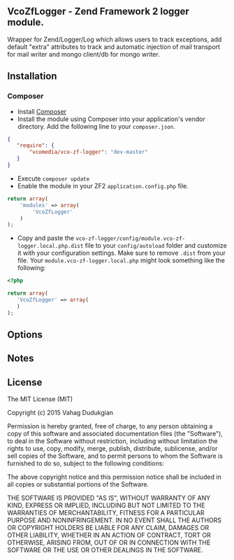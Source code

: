 ## VcoZfLogger - Zend Framework 2 logger module.
Wrapper for Zend/Logger/Log which allows users to track exceptions, add default "extra" attributes to track and automatic injection of mail transport for mail writer and mongo client/db for mongo writer.  

## Installation
### Composer
 * Install [Composer](http://getcomposer.org/doc/00-intro.md)
 * Install the module using Composer into your application's vendor directory. Add the following line to your `composer.json`.

 ```json
 {
    "require": {
        "vcomedia/vco-zf-logger": "dev-master"
    }
 }
```
 * Execute ```composer update```
 * Enable the module in your ZF2 `application.config.php` file.

 ```php
 return array(
     'modules' => array(
         'VcoZfLogger'
     )
 );
 ```
 * Copy and paste the `vco-zf-logger/config/module.vco-zf-logger.local.php.dist` file to your `config/autoload` folder and customize it with your configuration settings. Make sure to remove `.dist` from your file. Your `module.vco-zf-logger.local.php` might look something like the following:

  ```php
 <?php

 return array(
     'VcoZfLogger' => array(
     )
 );
  ```

## Options

## Notes

## License
The MIT License (MIT)

Copyright (c) 2015 Vahag Dudukgian

Permission is hereby granted, free of charge, to any person obtaining a copy of
this software and associated documentation files (the "Software"), to deal in
the Software without restriction, including without limitation the rights to
use, copy, modify, merge, publish, distribute, sublicense, and/or sell copies of
the Software, and to permit persons to whom the Software is furnished to do so,
subject to the following conditions:

The above copyright notice and this permission notice shall be included in all
copies or substantial portions of the Software.

THE SOFTWARE IS PROVIDED "AS IS", WITHOUT WARRANTY OF ANY KIND, EXPRESS OR
IMPLIED, INCLUDING BUT NOT LIMITED TO THE WARRANTIES OF MERCHANTABILITY, FITNESS
FOR A PARTICULAR PURPOSE AND NONINFRINGEMENT. IN NO EVENT SHALL THE AUTHORS OR
COPYRIGHT HOLDERS BE LIABLE FOR ANY CLAIM, DAMAGES OR OTHER LIABILITY, WHETHER
IN AN ACTION OF CONTRACT, TORT OR OTHERWISE, ARISING FROM, OUT OF OR IN
CONNECTION WITH THE SOFTWARE OR THE USE OR OTHER DEALINGS IN THE SOFTWARE.
